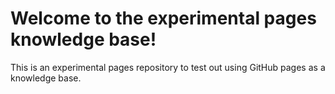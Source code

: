# Welcome to the experimental pages knowledge base!

This is an experimental pages repository to test out using GitHub pages as a knowledge base.

